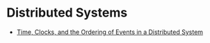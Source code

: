 # Distributed Systems

- [Time, Clocks, and the Ordering of Events in a Distributed System](time_clocks)

